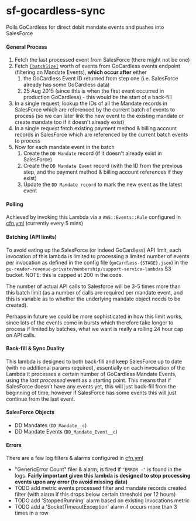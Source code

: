 # sf-gocardless-sync
Polls GoCardless for direct debit mandate events and pushes into SalesForce

#### General Process
1. Fetch the last processed event from SalesForce (there might not be one)
2. Fetch [`[batchSize]`](#Batching-(API-limits)) worth of events from GoCardless events endpoint (filtering on Mandate Events), **which occur after** either
    1. the GoCardless Event ID returned from step one (i.e. SalesForce already has some GoCardless data)
    2. 25 Aug 2015 (since this is when the first event occurred in production GoCardless) - this would be the start of a back-fill
3. In a single request, lookup the IDs of all the Mandate records in SalesForce which are referenced by the current batch
 of events to process (so we can later link the new event to the existing mandate or create mandate too if it doesn't already exist)
4. In a single request fetch existing payment method & billing account records in SalesForce which are referenced by the current batch events to process 
5. Now for each mandate event in the batch 
    1. Create the `DD Mandate` record (if it doesn't already exist in SalesForce)
    2. Create the `DD Mandate Event` record (with the ID from the previous step, and the payment method & billing account
     references if they exist)
    3. Update the `DD Mandate record` to mark the new event as the latest event

#### Polling
Achieved by invoking this Lambda via a `AWS::Events::Rule` configured in [cfn.yml](cfn.yaml) (currently every 5 mins)

#### Batching (API limits)
To avoid eating up the SalesForce (or indeed GoCardless) API limit, each invocation of this lambda is limited to 
processing a limited number of events per invocation as defined in the config file (`goCardless-{STAGE}.json`) in the 
`gu-reader-revenue-private/membership/support-service-lambdas` S3 bucket. NOTE: this is capped at 200 in the code.

The number of actual API calls to Salesforce will be 3-5 times more than this batch limit (as a number of calls are required
 per mandate event, and this is variable as to whether the underlying mandate object needs to be created).

Perhaps in future we could be more sophisticated in how this limit works, since lots of the events come in bursts which
 therefore take longer to process if limited by batches, what we want is really a rolling 24 hour cap on API calls.

#### Back-fill & Sync Duality
This lambda is designed to both back-fill and keep SalesForce up to date (with no additional params required), 
essentially on each invocation of the Lambda it processes a certain number of GoCardless Mandate Events, using the 
_last processed_ event as a starting point. This means that if SalesForce doesn't have any events yet, this will just 
back-fill from the beginning of time, however if SalesForce has some events this will just continue from the last event.

#### SalesForce Objects
- DD Mandates (`DD_Mandate__c`)
- DD Mandate Events (`DD_Mandate_Event__c`)

#### Errors
There are a few log filters & alarms configured in [cfn.yml](cfn.yaml) 
- "GenericError Count" filer & alarm, is fired if `"ERROR -"` is found in the logs. **Fairly important
 given this lambda is designed to stop processing events upon any error (to avoid missing data)**
- TODO add metric events processed filter and mandate records created filter (with alarm if this drops below certain threshold per 12 hours)
- TODO add 'StoppedRunning' alarm based on existing Invocations metric
- TODO add a 'SocketTimeoutException' alarm if occurs more than 3 times in a row 